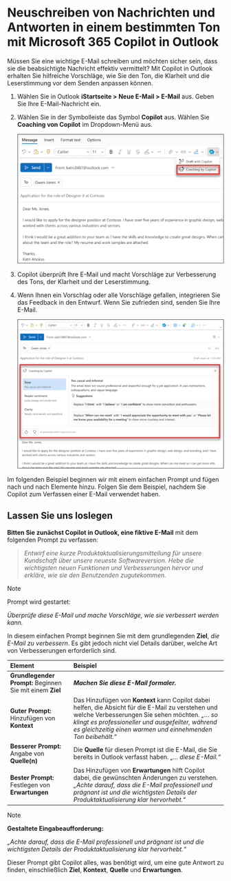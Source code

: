 # Neuschreiben von Nachrichten und Antworten in einem bestimmten Ton mit Microsoft 365 Copilot in Outlook

Müssen Sie eine wichtige E-Mail schreiben und möchten sicher sein, dass sie die beabsichtigte Nachricht effektiv vermittelt? Mit Copilot in Outlook erhalten Sie hilfreiche Vorschläge, wie Sie den Ton, die Klarheit und die Leserstimmung vor dem Senden anpassen können.

1. Wählen Sie in Outlook **iStartseite > Neue E-Mail > E-Mail** aus. Geben Sie Ihre E-Mail-Nachricht ein.

1. Wählen Sie in der Symbolleiste das Symbol  **Copilot** aus. Wählen Sie **Coaching von Copilot** im Dropdown-Menü aus.

    ![Screenshot der Menüoption für Coaching von Copilot im neuen Outlook.](../media/edit_copilot-email-coaching-outlook.png)

1. Copilot überprüft Ihre E-Mail und macht Vorschläge zur Verbesserung des Tons, der Klarheit und der Leserstimmung.

1. Wenn Ihnen ein Vorschlag oder alle Vorschläge gefallen, integrieren Sie das Feedback in den Entwurf. Wenn Sie zufrieden sind, senden Sie Ihre E-Mail.

    ![Screenshot der Vorschläge von Copilot für Ton, Klarheit und Leserstimmung im neuen Outlook.](../media/edit_copilot-rewrite-email-outlook.png)

Im folgenden Beispiel beginnen wir mit einem einfachen Prompt und fügen nach und nach Elemente hinzu. Folgen Sie dem Beispiel, nachdem Sie Copilot zum Verfassen einer E-Mail verwendet haben.

## Lassen Sie uns loslegen

**Bitten Sie zunächst Copilot in Outlook, eine fiktive E-Mail** mit dem folgenden Prompt zu verfassen:  

> _Entwirf eine kurze Produktaktualisierungsmitteilung für unsere Kundschaft über unsere neueste Softwareversion. Hebe die wichtigsten neuen Funktionen und Verbesserungen hervor und erkläre, wie sie den Benutzenden zugutekommen._  

> [!NOTE]
> Prompt wird gestartet:
>
> _Überprüfe diese E-Mail und mache Vorschläge, wie sie verbessert werden kann._

In diesem einfachen Prompt beginnen Sie mit dem grundlegenden **Ziel**, _die E-Mail zu verbessern_. Es gibt jedoch nicht viel Details darüber, welche Art von Verbesserungen erforderlich sind.  

| Element | Beispiel |
| :------ | :------- |
| **Grundlegender Prompt:** Beginnen Sie mit einem **Ziel** | **_Machen Sie diese E-Mail formaler._** |
| **Guter Prompt:** Hinzufügen von **Kontext** | Das Hinzufügen von **Kontext** kann Copilot dabei helfen, die Absicht für die E-Mail zu verstehen und welche Verbesserungen Sie sehen möchten. _„… so klingt es professioneller und ausgefeilter, während es gleichzeitig einen warmen und einnehmenden Ton beibehält.“_ |
| **Besserer Prompt:** Angabe von **Quelle(n)** | Die **Quelle** für diesen Prompt ist die E-Mail, die Sie bereits in Outlook verfasst haben. _„... diese E-Mail.“_ |
| **Bester Prompt:** Festlegen von **Erwartungen** | Das Hinzufügen von **Erwartungen** hilft Copilot dabei, die gewünschten Änderungen zu verstehen. _„Achte darauf, dass die E-Mail professionell und prägnant ist und die wichtigsten Details der Produktaktualisierung klar hervorhebt.“_ |

> [!NOTE]  
> **Gestaltete Eingabeaufforderung:**  
>
> _„Achte darauf, dass die E-Mail professionell und prägnant ist und die wichtigsten Details der Produktaktualisierung klar hervorhebt.“_  

Dieser Prompt gibt Copilot alles, was benötigt wird, um eine gute Antwort zu finden, einschließlich **Ziel**, **Kontext**, **Quelle** und **Erwartungen**.
